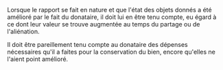 Lorsque le rapport se fait en nature et que l'état des objets donnés a été amélioré par le fait du donataire, il doit lui en être tenu compte, eu égard à ce dont leur valeur se trouve augmentée au temps du partage ou de l'aliénation.

Il doit être pareillement tenu compte au donataire des dépenses nécessaires qu'il a faites pour la conservation du bien, encore qu'elles ne l'aient point amélioré.
